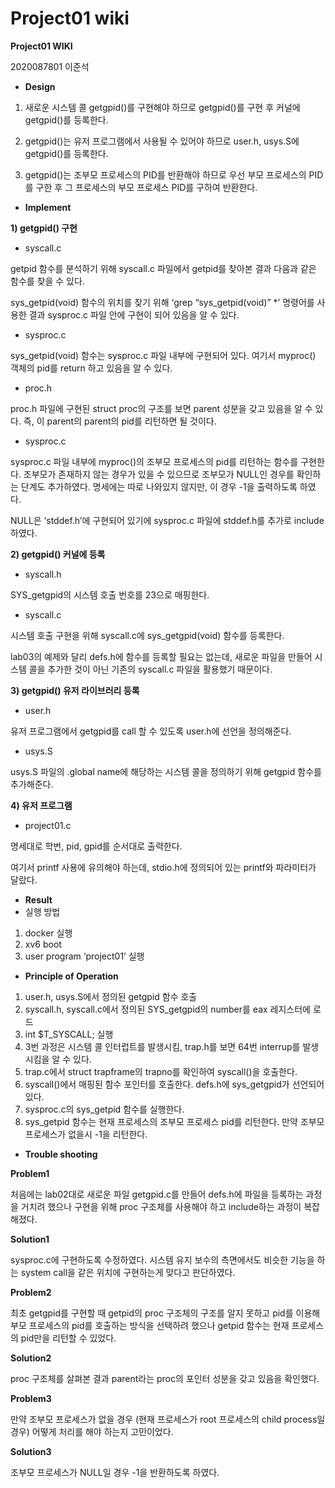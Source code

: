 # Project01 wiki

**Project01 WIKI**

2020087801 이준석

- **Design**

1) 새로운 시스템 콜 getgpid()를 구현해야 하므로 getgpid()를 구현 후 커널에 getgpid()를 등록한다.

2) getgpid()는 유저 프로그램에서 사용될 수 있어야 하므로 user.h, usys.S에 getgpid()를 등록한다.

3) getgpid()는 조부모 프로세스의 PID를 반환해야 하므로 우선 부모 프로세스의 PID를 구한 후 그 프로세스의 부모 프로세스 PID를 구하여 반환한다.

- **Implement**

**1) getgpid() 구현**

- syscall.c

getpid 함수를 분석하기 위해 syscall.c 파일에서 getpid를 찾아본 결과 다음과 같은 함수를 찾을 수 있다.

sys_getpid(void) 함수의 위치를 찾기 위해 ‘grep “sys_getpid(void)” *’ 명령어를 사용한 결과 sysproc.c 파일 안에 구현이 되어 있음을 알 수 있다.

- sysproc.c

sys_getpid(void) 함수는 sysproc.c 파일 내부에 구현되어 있다. 여기서 myproc() 객체의 pid를 return 하고 있음을 알 수 있다.

- proc.h

proc.h 파일에 구현된 struct proc의 구조를 보면 parent 성분을 갖고 있음을 알 수 있다. 즉, 이 parent의 parent의 pid를 리턴하면 될 것이다.

- sysproc.c

sysproc.c 파일 내부에 myproc()의 조부모 프로세스의 pid를 리턴하는 함수를 구현한다. 조부모가 존재하지 않는 경우가 있을 수 있으므로 조부모가 NULL인 경우를 확인하는 단계도 추가하였다. 명세에는 따로 나와있지 않지만, 이 경우 -1을 출력하도록 하였다.

NULL은 ‘stddef.h’에 구현되어 있기에 sysproc.c 파일에 stddef.h를 추가로 include하였다.

**2) getgpid() 커널에 등록**

- syscall.h

SYS_getgpid의 시스템 호출 번호를 23으로 매핑한다.

- syscall.c

시스템 호출 구현을 위해 syscall.c에 sys_getgpid(void) 함수를 등록한다.

lab03의 예제와 달리 defs.h에 함수를 등록할 필요는 없는데, 새로운 파일을 만들어 시스템 콜을 추가한 것이 아닌 기존의 syscall.c 파일을 활용했기 때문이다.

**3) getgpid() 유저 라이브러리 등록**

- user.h

유저 프로그램에서 getgpid를 call 할 수 있도록 user.h에 선언을 정의해준다.

- usys.S

usys.S 파일의 .global name에 해당하는 시스템 콜을 정의하기 위해 getgpid 함수를 추가해준다.

**4) 유저 프로그램**

- project01.c

명세대로 학번, pid, gpid를 순서대로 출력한다.

여기서 printf 사용에 유의해야 하는데, stdio.h에 정의되어 있는 printf와 파라미터가 달랐다.

- **Result**
- 실행 방법
1. docker 실행
2. xv6 boot
3. user program ‘project01’ 실행
- **Principle of Operation**
1. user.h, usys.S에서 정의된 getgpid 함수 호출
2. syscall.h, syscall.c에서 정의된 SYS_getgpid의 number를 eax 레지스터에 로드
3. int $T_SYSCALL; 실행
4. 3번 과정은 시스템 콜 인터럽트를 발생시킴, trap.h를 보면 64번 interrup를 발생시킴을 알 수 있다.
5. trap.c에서 struct trapframe의 trapno를 확인하여 syscall()을 호출한다.
6. syscall()에서 매핑된 함수 포인터를 호출한다. defs.h에 sys_getgpid가 선언되어 있다.
7. sysproc.c의 sys_getpid 함수를 실행한다.
8. sys_getpid 함수는 현재 프로세스의 조부모 프로세스 pid를 리턴한다. 만약 조부모 프로세스가 없을시 -1을 리턴한다.
- **Trouble shooting**

**Problem1**

처음에는 lab02대로 새로운 파일 getgpid.c를 만들어 defs.h에 파일을 등록하는 과정을 거치려 했으나 구현을 위해 proc 구조체를 사용해야 하고 include하는 과정이 복잡해졌다.

**Solution1**

sysproc.c에 구현하도록 수정하였다. 시스템 유지 보수의 측면에서도 비슷한 기능을 하는 system call을 같은 위치에 구현하는게 맞다고 판단하였다.

**Problem2**

최초 getgpid를 구현할 때 getpid의 proc 구조체의 구조를 알지 못하고 pid를 이용해 부모 프로세스의 pid를 호출하는 방식을 선택하려 했으나 getpid 함수는 현재 프로세스의 pid만을 리턴할 수 있었다.

**Solution2**

proc 구조체를 살펴본 결과 parent라는 proc의 포인터 성분을 갖고 있음을 확인했다.

**Problem3**

만약 조부모 프로세스가 없을 경우 (현재 프로세스가 root 프로세스의 child process일 경우) 어떻게 처리를 해야 하는지 고민이었다.

**Solution3**

조부모 프로세스가 NULL일 경우 -1을 반환하도록 하였다.
